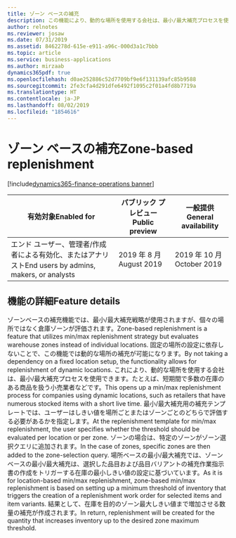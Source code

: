 ```yaml
---
title: ゾーン ベースの補充
description: この機能により、動的な場所を使用する会社は、最小/最大補充プロセスを使用できます。たとえば、短期間で多数の在庫のある商品を扱う小売業者などです。
author: relnotes
ms.reviewer: josaw
ms.date: 07/31/2019
ms.assetid: 8462278d-615e-e911-a96c-000d3a1c7bbb
ms.topic: article
ms.service: business-applications
ms.author: mirzaab
dynamics365pdf: true
ms.openlocfilehash: d0ae252886c52d7709bf9e6f131139afc85b9588
ms.sourcegitcommit: 2fe3cfa4d291dfe6492f1095c2f01a4fd8b7719a
ms.translationtype: HT
ms.contentlocale: ja-JP
ms.lasthandoff: 08/02/2019
ms.locfileid: "1854616"
---
```

# <a name="zone-based-replenishment"></a><span data-ttu-id="b1d15-103">ゾーン ベースの補充</span><span class="sxs-lookup"><span data-stu-id="b1d15-103">Zone-based replenishment</span></span>
[!include[dynamics365-finance-operations banner](../includes/dynamics365-finance-operations.md)]

| <span data-ttu-id="b1d15-104">有効対象</span><span class="sxs-lookup"><span data-stu-id="b1d15-104">Enabled for</span></span>    |  <span data-ttu-id="b1d15-105">パブリック プレビュー</span><span class="sxs-lookup"><span data-stu-id="b1d15-105">Public preview</span></span> | <span data-ttu-id="b1d15-106">一般提供</span><span class="sxs-lookup"><span data-stu-id="b1d15-106">General availability</span></span> | 
| ---------- | ---------- |---------- |
|<span data-ttu-id="b1d15-107">エンド ユーザー、管理者/作成者による有効化、またはアナリスト</span><span class="sxs-lookup"><span data-stu-id="b1d15-107">End users by admins, makers, or analysts</span></span>|<span data-ttu-id="b1d15-108">2019 年 8 月</span><span class="sxs-lookup"><span data-stu-id="b1d15-108">August 2019</span></span>| <span data-ttu-id="b1d15-109">2019 年 10 月</span><span class="sxs-lookup"><span data-stu-id="b1d15-109">October 2019</span></span>|






## <a name="feature-details"></a><span data-ttu-id="b1d15-110">機能の詳細</span><span class="sxs-lookup"><span data-stu-id="b1d15-110">Feature details</span></span>
<!--feature detail start -->
<span data-ttu-id="b1d15-111">ゾーンベースの補充機能では、最小/最大補充戦略が使用されますが、個々の場所ではなく倉庫ゾーンが評価されます。</span><span class="sxs-lookup"><span data-stu-id="b1d15-111">Zone-based replenishment is a feature that utilizes min/max replenishment strategy but evaluates warehouse zones instead of individual locations.</span></span> <span data-ttu-id="b1d15-112">固定の場所の設定に依存しないことで、この機能では動的な場所の補充が可能になります。</span><span class="sxs-lookup"><span data-stu-id="b1d15-112">By not taking a dependency on a fixed location setup, the functionality allows for replenishment of dynamic locations.</span></span> <span data-ttu-id="b1d15-113">これにより、動的な場所を使用する会社は、最小/最大補充プロセスを使用できます。たとえば、短期間で多数の在庫のある商品を扱う小売業者などです。</span><span class="sxs-lookup"><span data-stu-id="b1d15-113">This opens up a min/max replenishment process for companies using dynamic locations, such as retailers that have numerous stocked items with a short live time.</span></span> <span data-ttu-id="b1d15-114">最小/最大補充用の補充テンプレートでは、ユーザーはしきい値を場所ごとまたはゾーンごとのどちらで評価する必要があるかを指定します。</span><span class="sxs-lookup"><span data-stu-id="b1d15-114">At the replenishment template for min/max replenishment, the user specifies whether the threshold should be evaluated per location or per zone.</span></span> <span data-ttu-id="b1d15-115">ゾーンの場合は、特定のゾーンがゾーン選択クエリに追加されます。</span><span class="sxs-lookup"><span data-stu-id="b1d15-115">In the case of zones, specific zones are then added to the zone-selection query.</span></span> <span data-ttu-id="b1d15-116">場所ベースの最小/最大補充では、ゾーン ベースの最小/最大補充は、選択した品目および品目バリアントの補充作業指示書の作成をトリガーする在庫の最小しきい値の設定に基づいています。</span><span class="sxs-lookup"><span data-stu-id="b1d15-116">As it is for location-based min/max replenishment, zone-based min/max replenishment is based on setting up a minimum threshold of inventory that triggers the creation of a replenishment work order for selected items and item variants.</span></span> <span data-ttu-id="b1d15-117">結果として、在庫を目的のゾーン最大しきい値まで増加させる数量の補充が作成されます。</span><span class="sxs-lookup"><span data-stu-id="b1d15-117">In return, replenishment will be created for the quantity that increases inventory up to the desired zone maximum threshold.</span></span>
<!--feature detail end -->












